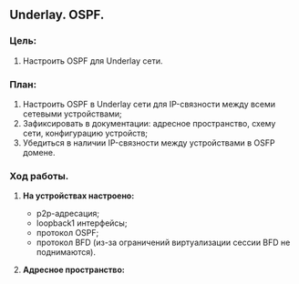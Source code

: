 ## **Underlay. OSPF.**

### **Цель:**

 1) Настроить OSPF для Underlay сети.
  
### **План:**
    
 1) Настроить OSPF в Underlay сети для IP-связности между всеми сетевыми устройствами;
 2) Зафиксировать в документации: адресное пространство, схему сети, конфигурацию устройств;
 3) Убедиться в наличии IP-связности между устройствами в OSFP домене.

### **Ход работы.**

1) **На устройствах настроено:**
    * p2p-адресация;
    * loopback1 интерфейсы;
    * протокол OSPF;
    * протокол BFD (из-за ограничений виртуализации сессии BFD не поднимаются).

2) **Адресное пространство:**